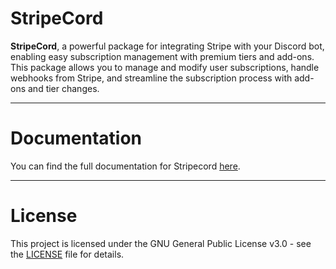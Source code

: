 # StripeCord

**StripeCord**, a powerful package for integrating Stripe with your Discord bot, enabling easy subscription management with premium tiers and add-ons. This package allows you to manage and modify user subscriptions, handle webhooks from Stripe, and streamline the subscription process with add-ons and tier changes.

---

# Documentation

You can find the full documentation for Stripecord [here](https://github.com/Digital39999/StripeCord/wiki).

---

# License

This project is licensed under the GNU General Public License v3.0 - see the [LICENSE](https://github.com/Digital39999/StripeCord/blob/main/LICENSE) file for details.
